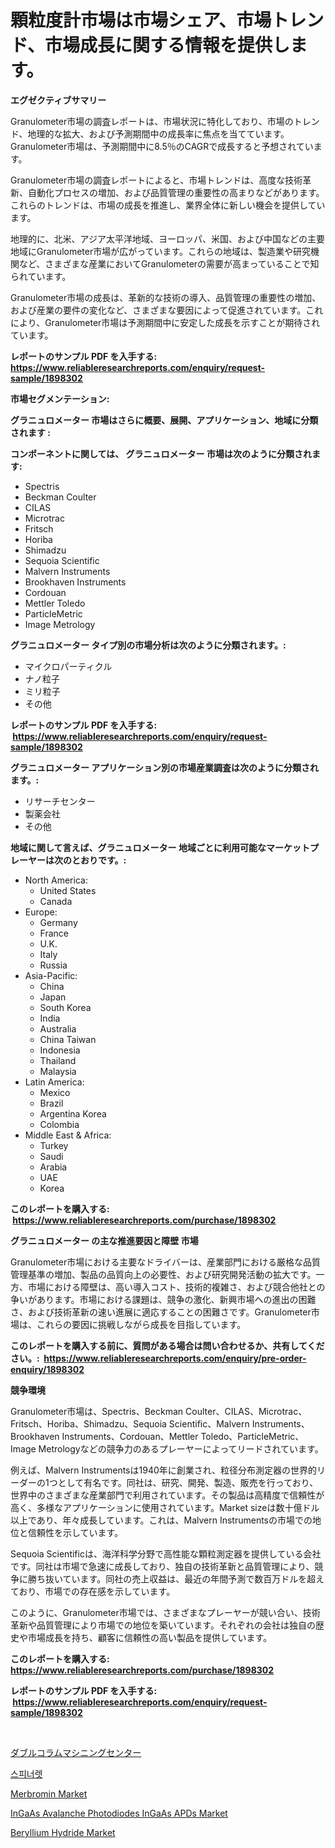 <p><h1>顆粒度計市場は市場シェア、市場トレンド、市場成長に関する情報を提供します。</h1></p><p><strong>エグゼクティブサマリー</strong></p>
<p><p>Granulometer市場の調査レポートは、市場状況に特化しており、市場のトレンド、地理的な拡大、および予測期間中の成長率に焦点を当てています。 Granulometer市場は、予測期間中に8.5％のCAGRで成長すると予想されています。</p><p>Granulometer市場の調査レポートによると、市場トレンドは、高度な技術革新、自動化プロセスの増加、および品質管理の重要性の高まりなどがあります。これらのトレンドは、市場の成長を推進し、業界全体に新しい機会を提供しています。</p><p>地理的に、北米、アジア太平洋地域、ヨーロッパ、米国、および中国などの主要地域にGranulometer市場が広がっています。これらの地域は、製造業や研究機関など、さまざまな産業においてGranulometerの需要が高まっていることで知られています。</p><p>Granulometer市場の成長は、革新的な技術の導入、品質管理の重要性の増加、および産業の要件の変化など、さまざまな要因によって促進されています。これにより、Granulometer市場は予測期間中に安定した成長を示すことが期待されています。</p></p>
<p><strong>レポートのサンプル PDF を入手する: <a href="https://www.reliableresearchreports.com/enquiry/request-sample/1898302">https://www.reliableresearchreports.com/enquiry/request-sample/1898302</a></strong></p>
<p><strong>市場セグメンテーション:</strong></p>
<p><strong> グラニュロメーター 市場はさらに概要、展開、アプリケーション、地域に分類されます :</strong></p>
<p><strong>コンポーネントに関しては、 グラニュロメーター 市場は次のように分類されます: &nbsp;</strong></p>
<p><ul><li>Spectris</li><li>Beckman Coulter</li><li>CILAS</li><li>Microtrac</li><li>Fritsch</li><li>Horiba</li><li>Shimadzu</li><li>Sequoia Scientific</li><li>Malvern Instruments</li><li>Brookhaven Instruments</li><li>Cordouan</li><li>Mettler Toledo</li><li>ParticleMetric</li><li>Image Metrology</li></ul></p>
<p><strong> グラニュロメーター タイプ別の市場分析は次のように分類されます。:</strong></p>
<p><ul><li>マイクロパーティクル</li><li>ナノ粒子</li><li>ミリ粒子</li><li>その他</li></ul></p>
<p><strong>レポートのサンプル PDF を入手する: &nbsp;<a href="https://www.reliableresearchreports.com/enquiry/request-sample/1898302">https://www.reliableresearchreports.com/enquiry/request-sample/1898302</a></strong></p>
<p><strong> グラニュロメーター アプリケーション別の市場産業調査は次のように分類されます。:</strong></p>
<p><ul><li>リサーチセンター</li><li>製薬会社</li><li>その他</li></ul></p>
<p><strong>地域に関して言えば、グラニュロメーター 地域ごとに利用可能なマーケットプレーヤーは次のとおりです。:</strong></p>
<p><ul>
    <li>
        North America:
        <ul>
            <li>United States</li>
            <li>Canada</li>
        </ul>
    </li>
    <li>
        Europe:
        <ul>
            <li>Germany</li>
            <li>France</li>
            <li>U.K.</li>
            <li>Italy</li>
            <li>Russia</li>
        </ul>
    </li>
    <li>
        Asia-Pacific:
        <ul>
            <li>China</li>
            <li>Japan</li>
            <li>South Korea</li>
            <li>India</li>
            <li>Australia</li>
            <li>China Taiwan</li>
            <li>Indonesia</li>
            <li>Thailand</li>
            <li>Malaysia</li>
        </ul>
    </li>
    <li>
        Latin America:
        <ul>
            <li>Mexico</li>
            <li>Brazil</li>
            <li>Argentina Korea</li>
            <li>Colombia</li>
        </ul>
    </li>
    <li>
        Middle East & Africa:
        <ul>
            <li>Turkey</li>
            <li>Saudi</li>
            <li>Arabia</li>
            <li>UAE</li>
            <li>Korea</li>
        </ul>
    </li>
    </ul></p>
<p><strong>このレポートを購入する: &nbsp;<a href="https://www.reliableresearchreports.com/purchase/1898302">https://www.reliableresearchreports.com/purchase/1898302</a></strong></p>
<p><strong>グラニュロメーター の主な推進要因と障壁 市場</strong></p>
<p><p>Granulometer市場における主要なドライバーは、産業部門における厳格な品質管理基準の増加、製品の品質向上の必要性、および研究開発活動の拡大です。一方、市場における障壁は、高い導入コスト、技術的複雑さ、および競合他社との争いがあります。市場における課題は、競争の激化、新興市場への進出の困難さ、および技術革新の速い進展に適応することの困難さです。Granulometer市場は、これらの要因に挑戦しながら成長を目指しています。</p></p>
<p><strong>このレポートを購入する前に、質問がある場合は問い合わせるか、共有してください。:&nbsp; <a href="https://www.reliableresearchreports.com/enquiry/pre-order-enquiry/1898302">https://www.reliableresearchreports.com/enquiry/pre-order-enquiry/1898302</a></strong></p>
<p><strong>競争環境</strong></p>
<p><p>Granulometer市場は、Spectris、Beckman Coulter、CILAS、Microtrac、Fritsch、Horiba、Shimadzu、Sequoia Scientific、Malvern Instruments、Brookhaven Instruments、Cordouan、Mettler Toledo、ParticleMetric、Image Metrologyなどの競争力のあるプレーヤーによってリードされています。</p><p>例えば、Malvern Instrumentsは1940年に創業され、粒径分布測定器の世界的リーダーの1つとして有名です。同社は、研究、開発、製造、販売を行っており、世界中のさまざまな産業部門で利用されています。その製品は高精度で信頼性が高く、多様なアプリケーションに使用されています。Market sizeは数十億ドル以上であり、年々成長しています。これは、Malvern Instrumentsの市場での地位と信頼性を示しています。</p><p>Sequoia Scientificは、海洋科学分野で高性能な顆粒測定器を提供している会社です。同社は市場で急速に成長しており、独自の技術革新と品質管理により、競争に勝ち抜いています。同社の売上収益は、最近の年間予測で数百万ドルを超えており、市場での存在感を示しています。</p><p>このように、Granulometer市場では、さまざまなプレーヤーが競い合い、技術革新や品質管理により市場での地位を築いています。それぞれの会社は独自の歴史や市場成長を持ち、顧客に信頼性の高い製品を提供しています。</p></p>
<p><strong>このレポートを購入する: &nbsp; <a href="https://www.reliableresearchreports.com/purchase/1898302">https://www.reliableresearchreports.com/purchase/1898302</a></strong></p>
<p><strong>レポートのサンプル PDF を入手する: &nbsp;<a href="https://www.reliableresearchreports.com/enquiry/request-sample/1898302">https://www.reliableresearchreports.com/enquiry/request-sample/1898302</a></strong><strong></strong></p>
<p>&nbsp;</p>
<p><p><a href="https://medium.com/@pedrogers56456/%E3%83%80%E3%83%96%E3%83%AB%E3%82%AB%E3%83%A9%E3%83%A0%E5%8A%A0%E5%B7%A5%E3%82%BB%E3%83%B3%E3%82%BF%E3%83%BC%E5%B8%82%E5%A0%B4%E8%AA%BF%E6%9F%BB%E3%83%AC%E3%83%9D%E3%83%BC%E3%83%88-%E3%81%9D%E3%81%AE%E6%AD%B4%E5%8F%B2%E3%81%A82024%E5%B9%B4%E3%81%8B%E3%82%892031%E5%B9%B4%E3%81%BE%E3%81%A7%E3%81%AE%E4%BA%88%E6%B8%AC-18741c13649a">ダブルコラムマシニングセンター</a></p><p><a href="https://medium.com/@lioneljeyrde454564576/%EC%8A%A4%ED%94%BC%EB%84%88%EB%A0%9B-%EC%8B%9C%EC%9E%A5-%EB%B3%B4%EA%B3%A0%EC%84%9C%EB%8A%94-%EC%9D%B4-%EC%8B%9C%EC%9E%A5%EC%9D%98-%EC%B5%9C%EC%8B%A0-%ED%8A%B8%EB%A0%8C%EB%93%9C%EC%99%80-%EC%84%B1%EC%9E%A5-%EA%B8%B0%ED%9A%8C%EB%A5%BC-%EB%B3%B4%EC%97%AC%EC%A4%8D%EB%8B%88%EB%8B%A4-a7f8ef7b8a1f">스피너렛</a></p><p><a href="https://github.com/gulaimolin/Market-Research-Report-List-3/blob/main/merbromin-market.md">Merbromin Market</a></p><p><a href="https://view.publitas.com/reportprime-1/ingaas-avalanche-photodiodes-ingaas-apds-market-provides-detailed-segmentation-of-this-market-based-on-type-application-and-region-and-forecast-for-the-period-from-2024-2031/">InGaAs Avalanche Photodiodes InGaAs APDs Market</a></p><p><a href="https://github.com/mauripalmi/Market-Research-Report-List-2/blob/main/beryllium-hydride-market.md">Beryllium Hydride Market</a></p></p>